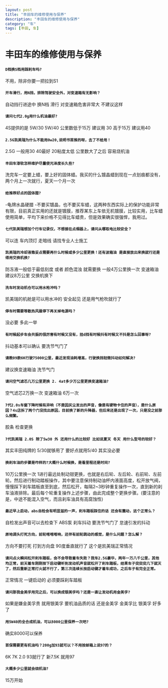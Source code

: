 ```yaml
---
layout: post
title: "丰田车的维修使用与保养"
description: "丰田车的维修使用与保养"
category: "车"
tags: [丰田, 车]
---
```


丰田车的维修使用与保养
======================



####  `D档换S档用踩刹车吗? `

不用，除非你要一把拉到S1

####  `开车滑行，用N挡，排除驾驶安全外，对变速箱有无影响？ `

自动挡行进途中 换N档 滑行 对变速箱危害非常大 不建议这样

####  `请问七代2.0g用什么机油最好? `

4S提供的是 5W/30 5W/40 公里数低于15万 建议用 30 高于15万 建议用40

####  `2.5G凯美瑞为什么不能用0w20,说明书首推的呀，去了不给用！ `

2.5G 一般用30 40最好 20粘度太低 公里数大了之后 容易烧机油

####  `丰田车漆软怎样维护尽量使光泽度长久些? `

洗完车一定要上蜡，要上好的固体蜡。我买的什么镀晶蜡到现在一点划痕都没有，两个月上一次就行，夏天一个月一次

####  `给推荐好点的固体腊? `

-龟牌水晶硬腊
-不要买镀晶，也不要买车蜡，这两种东西实际上的保护功能非常有限，目前真正实用的还就是镀膜，推荐某东上车依无机镀膜，比较实用，比车蜡使用简单，平均下来价格不见得比车蜡贵，但是效果确实很强悍，我用过。

####  `七代凯美瑞想加个行车记录仪，不想接在点烟器上，请问从哪取电比较安全？ `

可以连 车内顶灯 走暗线 请找专业人士施工

####  `凯美瑞的冷却液稳妥点需要再什么时候或多少公里更换！还有波箱油 是直接放出来换就行还是得用交换机换? `

防冻液一般低于最低刻度 或者 颜色混浊 就需要换 一般4万公里换一次 变速箱油 建议8万公里 交换机换下

####  `洗车时发动机仓可以用水枪冲吗？ `

凯美瑞的机舱是可以用水冲的 安全起见 还是用气枪吹就行了 

####  `停车时需要等散热风扇停下再关掉电源吗？ `

没必要 多此一举

####  `有时候起步车会共振的很厉害有时候又没有，挂d挡有时候抖有时候又不抖是怎么回事呀? `

抖动基本可以确认 要洗节气门了

#### `请教09款6K行驶75000公里，最近发现油耗增高，行驶换挡轻微抖动如何解决?`

建议换变速箱油 洗节气门

#### `请问空气滤芯几万公里更换 2. 4at多少万公里更换变速箱油?`

空气滤芯2万换一次 变速箱油 6万一次

#### `7代2.0s车窗下降时候有异响（不是因灰尘发出的声音，像是有硬物卡住的声音），是什么原因？4s店拆了两个门没找出原因，目前换了新的升降器，但后来还是出现了一次，只是没之前那么频繁。`

胶条 检查更换

#### `7代凯美瑞 2.0S 除了5w30 外 还用什么的比较好 比如说夏天 冬天 用什么型号的较好？`

其实丰田纯牌的 5/30就够用了 要好点就用5/40 其实没必要

#### `换刹车油的步骤是咋样的?大概什么时候换，是看里程还是时间?`

10万公里换一次 1进行最远处制动钳更换，也就是右后轮、左后轮、右前轮、左前轮。然后进行制动踏板操作，其中要注意保持制动油杯内液面高度，松开放气阀，慢慢踩下刹车踏板直至到底，然后松开，每隔2~3秒钟重复操作一次，直到新的刹车油液排除。最后每个轮重复操作上述步骤，由此完成整个更换步骤。(要注意的是，中途不能混入空气，而且刹车油具有高腐蚀性)

#### `最近早上启动，abs自检会有明显滋的一声，刹车踏板踩住的话 还会有震动，这个正常么？`

自检发出声音可以去检查下 ABS泵 刹车抖动 要洗节气门了 怠速引发的抖动

#### `原地调头打死方向，前轮喀喀喀响，还伴有前轮跳动的感觉，是什么问题？怎么解？`

方向不要打死 打到方向盘 90度垂直就行了 这个是凯美瑞正常情况

#### `请问点火瞬间松开刹车踏板，会不会导致着车失败？我车2.5G豪华，两年一万八千公里，其他均正常，前天着车刚刚按下启动键听到发动机声音就松开了刹车踏板，结果车子突突突几下就灭了，然后重新正常打火就不行了，第三次连续长按启动键才着车成功，之后车子有完全正常。`

正常情况 一键启动的 必须要踩刹车踏板

#### `请问那我金美孚用完之后，可以换成银美孚吗？还是一直让发动机用金美孚?`

如果是嫌金美孚贵 就用银美孚 要机油品质的话 还是金美孚 金美孚比 银美孚 好多了

#### `用5W40的全合成机油，可以8000公里保养一次吧?`

确实8000可以保养

#### `首保需要更有机油吗？200g加93就可以？不用按邮箱上说97的？`

6K 7K 2.0 93就行了 新7.5K 就用97

#### `大概多少公里就会烧机油?`

15万开始
